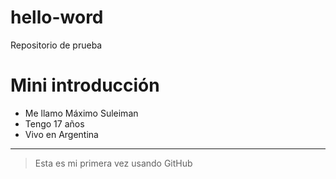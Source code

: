 # hello-word
Repositorio de prueba

# Mini introducción

- Me llamo Máximo Suleiman
- Tengo 17 años
- Vivo en Argentina
---
>Esta es mi primera vez usando GitHub

